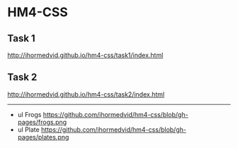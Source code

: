 # HM4-CSS
## Task 1
http://ihormedvid.github.io/hm4-css/task1/index.html
## Task 2
http://ihormedvid.github.io/hm4-css/task2/index.html
***
- ul Frogs https://github.com/ihormedvid/hm4-css/blob/gh-pages/frogs.png
- ul Plate https://github.com/ihormedvid/hm4-css/blob/gh-pages/plates.png
